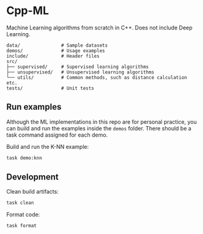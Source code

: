 # Cpp-ML

Machine Learning algorithms from scratch in C++. Does not include Deep Learning.

```
data/               # Sample datasets
demos/              # Usage examples
include/            # Header files
src/
├── supervised/     # Supervised learning algorithms
├── unsupervised/   # Unsupervised learning algorithms  
└── utils/          # Common methods, such as distance calculation etc.
tests/              # Unit tests
```

## Run examples

Although the ML implementations in this repo are for personal practice, you can build and run the examples inside the `demos` folder. There should be a task command assigned for each demo.

Build and run the K-NN example:
```bash
task demo:knn
```

## Development

Clean build artifacts:
```bash
task clean
```

Format code:
```bash
task format
```
